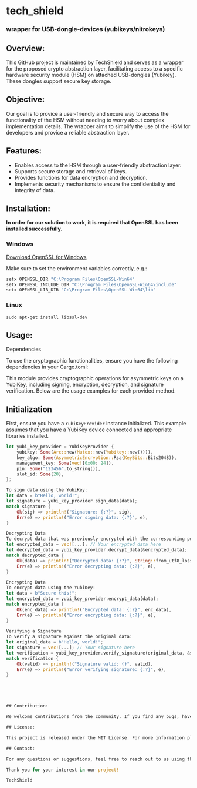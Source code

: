 ﻿# tech_shield 
### wrapper for USB-dongle-devices (yubikeys/nitrokeys)
 
## Overview:

This GitHub project is maintained by TechShield and serves as a wrapper for the proposed crypto abstraction layer, facilitating access to a specific hardware security module (HSM) on attached USB-dongles (Yubikey). These dongles support secure key storage.

## Objective:

Our goal is to provice a user-friendly and secure way to access the functionality of the HSM without needing to worry about complex implementation details. The wrapper aims to simplify the use of the HSM for developers and provice a reliable abstraction layer.

## Features:

- Enables access to the HSM through a user-friendly abstraction layer.
- Supports secure storage and retrieval of keys.
- Provides functions for data encryption and decryption.
- Implements security mechanisms to ensure the confidentiality and integrity of data.

## Installation:

**In order for our solution to work, it is required that OpenSSL has been installed successfully.**

### Windows
[Download OpenSSL for Windows](https://www.heise.de/download/product/win32-openssl-47316/download/danke?id=eb9acc71-f52c-4329-a3cf-cf9bd9172d8c)

Make sure to set the environment variables correctly, e.g.: 

```sh
setx OPENSSL_DIR "C:\Program Files\OpenSSL-Win64"
setx OPENSSL_INCLUDE_DIR "C:\Program Files\OpenSSL-Win64\include"
setx OPENSSL_LIB_DIR "C:\Program Files\OpenSSL-Win64\lib"
```

### Linux

```
sudo apt-get install libssl-dev
```

## Usage:

Dependencies

To use the cryptographic functionalities, ensure you have the following dependencies in your Cargo.toml:

This module provides cryptographic operations for asymmetric keys on a YubiKey, including signing, encryption, decryption, and signature verification. Below are the usage examples for each provided method.

## Initialization

First, ensure you have a `YubiKeyProvider` instance initialized. This example assumes that you have a YubiKey device connected and appropriate libraries installed.

```rust
let yubi_key_provider = YubiKeyProvider {
    yubikey: Some(Arc::new(Mutex::new(Yubikey::new()))),
    key_algo: Some(AsymmetricEncryption::Rsa(KeyBits::Bits2048)),
    management_key: Some(vec![0x00; 24]),
    pin: Some("123456".to_string()),
    slot_id: Some(20),
};

To sign data using the YubiKey:
let data = b"Hello, world!";
let signature = yubi_key_provider.sign_data(data);
match signature {
    Ok(sig) => println!("Signature: {:?}", sig),
    Err(e) => println!("Error signing data: {:?}", e),
}

Decrypting Data
To decrypt data that was previously encrypted with the corresponding public key:
let encrypted_data = vec![...]; // Your encrypted data here
let decrypted_data = yubi_key_provider.decrypt_data(&encrypted_data);
match decrypted_data {
    Ok(data) => println!("Decrypted data: {:?}", String::from_utf8_lossy(&data)),
    Err(e) => println!("Error decrypting data: {:?}", e),
}

Encrypting Data
To encrypt data using the YubiKey:
let data = b"Secure this!";
let encrypted_data = yubi_key_provider.encrypt_data(data);
match encrypted_data {
    Ok(enc_data) => println!("Encrypted data: {:?}", enc_data),
    Err(e) => println!("Error encrypting data: {:?}", e),
}

Verifying a Signature
To verify a signature against the original data:
let original_data = b"Hello, world!";
let signature = vec![...]; // Your signature here
let verification = yubi_key_provider.verify_signature(original_data, &signature);
match verification {
    Ok(valid) => println!("Signature valid: {}", valid),
    Err(e) => println!("Error verifying signature: {:?}", e),
}





## Contribution:

We welcome contributions from the community. If you find any bugs, have suggestions for improvements or wish to add new features, feel free to create a pull request.

## License:

This project is released under the MIT License. For more information please refer to the [__LICENSE__](./LICENSE.md) file.

## Contact:

For any questions or suggestions, feel free to reach out to us using the GitHub issue feature or by sending an email to our team.

Thank you for your interest in our project!

TechShield
